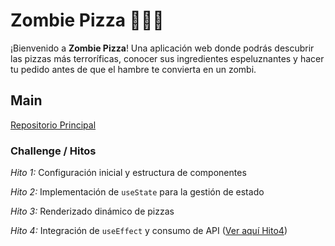 #  Zombie Pizza 🍕🧟‍♂️
¡Bienvenido a **Zombie Pizza**! Una aplicación web donde podrás descubrir las pizzas más terroríficas, conocer sus ingredientes espeluznantes y hacer tu pedido antes de que el hambre te convierta en un zombi.  

## Main
[Repositorio Principal](https://github.com/pyro-nicolini/react-zombie)  

### Challenge / Hitos 

*Hito 1:* Configuración inicial y estructura de componentes

*Hito 2:* Implementación de `useState` para la gestión de estado

*Hito 3:* Renderizado dinámico de pizzas

*Hito 4:* Integración de `useEffect` y consumo de API ([Ver aquí Hito4](https://github.com/pyro-nicolini/react-zombie/tree/Hito4))  

